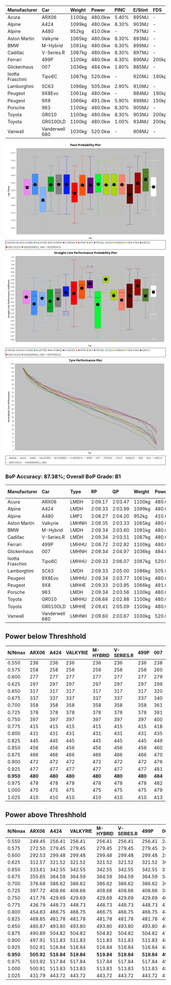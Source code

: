 | Manufacturer     | Car            | Weight | Power   | PINC    | E/Stint | FDS     |
|:-|:-|:-|:-|:-|:-|:-|
| Acura            | ARX06          | 1100kg | 480.0kw | 5.40%   | 895MJ   |    -    |
| Alpine           | A424           | 1099kg | 480.0kw | 8.30%   | 903MJ   |    -    |
| Alpine           | A480           | 952kg  | 410.0kw |    -    | 797MJ   |    -    |
| Aston Martin     | Valkyrie       | 1065kg | 480.0kw | 8.30%   | 893MJ   |    -    |
| BMW              | M-Hybrid       | 1091kg | 480.0kw | 8.30%   | 899MJ   |    -    |
| Cadillac         | V-Series.R     | 1087kg | 480.0kw | 8.30%   | 897MJ   |    -    |
| Ferrari          | 499P           | 1100kg | 480.0kw | 8.30%   | 896MJ   | 200kph  |
| Glickenhaus      | 007            | 1036kg | 484.0kw | 1.80%   | 885MJ   |    -    |
| Isotta Fraschini | Tipo6C         | 1087kg | 520.0kw |    -    | 920MJ   | 190kph  |
| Lamborghini      | SC63           | 1086kg | 505.0kw | 2.90%   | 910MJ   |    -    |
| Peugeot          | 9X8Evo         | 1061kg | 480.0kw |    -    | 884MJ   | 190kph  |
| Peugeot          | 9X8            | 1066kg | 491.0kw | 5.90%   | 898MJ   | 150kph  |
| Porsche          | 963            | 1100kg | 480.0kw | 8.30%   | 900MJ   |    -    |
| Toyota           | GR010          | 1100kg | 480.0kw | 8.30%   | 903MJ   | 200kph  |
| Toyota           | GR010OLD       | 1100kg | 480.0kw | 1.00%   | 934MJ   | 200kph  |
| Vanwall          | Vanderwell 680 | 1030kg | 520.0kw |    -    | 908MJ   |    -    |

![PACECHART](./IMG/AUTO.png)
![STRAIGHTLINEPERFORMANCECHART](./IMG/AUTO_sp.png)
![TYREPERFORMANCECHART](./IMG/AUTO_tw.png)

### BoP Accuracy: 87.38%; Overall BoP Grade: B1
| Manufacturer     | Car            | Type  | RP      | QP      | Weight | Power¹  | Threshhold | PINC    | Power²   | E/Stint | AVG Vmax  | FDS     | RDLC | L/Stint | BOP-Grade | Model Accuracy | Model Points | Match%  | SimDiff |
|:-|:-|:-|:-|:-|:-|:-|:-|:-|:-|:-|:-|:-|:-|:-|:-|:-|:-|:-|:-|
| Acura            | ARX06          | LMDH  | 2:09.17 | 2:03.47 | 1100kg | 480.0kw | 210.0kph   | 5.40%   | 505.90kw |  895MJ  | 291.44kph |    -    | 0.97 | 25      | +B2       | 100.00%        | 996          | 80.25%  | #       |
| Alpine           | A424           | LMDH  | 2:09.33 | 2:03.99 | 1099kg | 480.0kw | 210.0kph   | 8.30%   | 519.80kw |  903MJ  | 289.55kph |    -    | 0.98 | 25      | +A2       | 98.45%         | 2220         | 92.61%  | #       |
| Alpine           | A480           | LMP1  | 2:08.27 | 2:04.20 |  952kg | 410.0kw | 210.0kph   |    -    | 410.00kw |  797MJ  | 290.03kph |    -    | 0.98 | 23      | -D2       | 95.90%         | 1706         | 64.96%  | -0.42   |
| Aston Martin     | Valkyrie       | LMHNH | 2:09.35 | 2:03.33 | 1065kg | 480.0kw | 210.0kph   | 8.30%   | 519.80kw |  893MJ  | 292.36kph |    -    | 1.01 | 25      | +C2       | 100.00%        | 466          | 73.32%  | #       |
| BMW              | M-Hybrid       | LMDH  | 2:09.34 | 2:03.60 | 1091kg | 480.0kw | 210.0kph   | 8.30%   | 519.80kw |  899MJ  | 292.13kph |    -    | 0.98 | 25      | ~A1       | 100.00%        | 3339         | 98.46%  | #       |
| Cadillac         | V-Series.R     | LMDH  | 2:09.34 | 2:03.51 | 1087kg | 480.0kw | 210.0kph   | 8.30%   | 519.80kw |  897MJ  | 293.98kph |    -    | 0.98 | 25      | +A2       | 99.03%         | 6041         | 93.33%  | #       |
| Ferrari          | 499P           | LMHHU | 2:08.72 | 2:02.82 | 1100kg | 480.0kw | 210.0kph   | 8.30%   | 519.80kw |  896MJ  | 293.97kph | 200kph  | 1.01 | 25      | -B2       | 99.97%         | 7286         | 82.55%  | #       |
| Glickenhaus      | 007            | LMHNH | 2:09.34 | 2:04.97 | 1036kg | 484.0kw | 210.0kph   | 1.80%   | 492.70kw |  885MJ  | 297.54kph |    -    | 0.96 | 25      | +A2       | 93.90%         | 2170         | 94.41%  | +1.33   |
| Isotta Fraschini | Tipo6C         | LMHHU | 2:09.33 | 2:06.07 | 1087kg | 520.0kw | 210.0kph   |    -    | 520.00kw |  920MJ  | 296.99kph | 190kph  | 1.03 | 25      | +C2       | 98.48%         | 130          | 74.40%  | +1.84   |
| Lamborghini      | SC63           | LMDH  | 2:09.33 | 2:05.00 | 1086kg | 505.0kw | 210.0kph   | 2.90%   | 519.60kw |  910MJ  | 290.71kph |    -    | 1.02 | 25      | ~A1       | 100.00%        | 784          | 100.00% | +1.92   |
| Peugeot          | 9X8Evo         | LMHHU | 2:09.34 | 2:03.77 | 1061kg | 480.0kw | 210.0kph   |    -    | 480.00kw |  884MJ  | 298.29kph | 190kph  | 1.00 | 25      | +B2       | 100.00%        | 1890         | 84.97%  | #       |
| Peugeot          | 9X8            | LMHHE | 2:09.33 | 2:03.95 | 1066kg | 491.0kw | 210.0kph   | 5.90%   | 520.00kw |  898MJ  | 292.95kph | 150kph  | 1.01 | 25      | ~A1       | 98.18%         | 4753         | 100.00% | +0.51   |
| Porsche          | 963            | LMDH  | 2:09.34 | 2:03.56 | 1100kg | 480.0kw | 210.0kph   | 8.30%   | 519.80kw |  900MJ  | 291.17kph |    -    | 0.98 | 25      | ~A1       | 99.89%         | 15174        | 100.00% | #       |
| Toyota           | GR010          | LMHHU | 2:08.66 | 2:02.88 | 1100kg | 480.0kw | 210.0kph   | 8.30%   | 519.80kw |  903MJ  | 293.01kph | 200kph  | 1.01 | 25      | -C1       | 99.82%         | 5457         | 79.67%  | #       |
| Toyota           | GR010OLD       | LMHHE | 2:09.41 | 2:05.09 | 1100kg | 480.0kw | 210.0kph   | 1.00%   | 484.80kw |  934MJ  | 294.61kph | 200kph  | 1.00 | 25      | +B2       | 100.00%        | 930          | 82.13%  | +1.29   |
| Vanwall          | Vanderwell 680 | LMHNH | 2:09.60 | 2:03.67 | 1030kg | 520.0kw | 0.0kph     |    -    | 520.00kw |  908MJ  | 297.73kph |    -    | 1.02 | 25      | ~A1       | 96.27%         | 645          | 97.00%  | +0.06   |

## Power below Threshhold
| N/Nmax    | ARX06   | A424    | VALKYRIE | M-HYBRID | V-SERIES.R | 499P    | 007     | TIPO6C  | SC63    | 9X8EVO  | 9X8     | 963     | GR010   | GR010OLD | VANDERWELL 680 | ​     | RPM      | A480       |
|:-|:-|:-|:-|:-|:-|:-|:-|:-|:-|:-|:-|:-|:-|:-|:-|:-|:-|:-|
|  0.550    |  236    |  236    |  236     |  236     |  236       |  236    |  238    |  256    |  249    |  236    |  242    |  236    |  236    |  236     |  256           |  ​    |   --     |   -        |
|  0.575    |  258    |  258    |  258     |  258     |  258       |  258    |  260    |  279    |  272    |  258    |  264    |  258    |  258    |  258     |  279           |  ​    |   --     |   -        |
|  0.600    |  277    |  277    |  277     |  277     |  277       |  277    |  279    |  300    |  292    |  277    |  284    |  277    |  277    |  277     |  300           |  ​    |   --     |   -        |
|  0.625    |  297    |  297    |  297     |  297     |  297       |  297    |  299    |  322    |  312    |  297    |  304    |  297    |  297    |  297     |  322           |  ​    |   --     |   -        |
|  0.650    |  317    |  317    |  317     |  317     |  317       |  317    |  320    |  343    |  333    |  317    |  324    |  317    |  317    |  317     |  343           |  ​    |   --     |   -        |
|  0.675    |  337    |  337    |  337     |  337     |  337       |  337    |  340    |  365    |  355    |  337    |  345    |  337    |  337    |  337     |  365           |  ​    |   --     |   -        |
|  0.700    |  358    |  358    |  358     |  358     |  358       |  358    |  361    |  387    |  376    |  358    |  366    |  358    |  358    |  358     |  387           |  ​    |   --     |   -        |
|  0.725    |  378    |  378    |  378     |  378     |  378       |  378    |  381    |  409    |  397    |  378    |  386    |  378    |  378    |  378     |  409           |  ​    |   --     |   -        |
|  0.750    |  397    |  397    |  397     |  397     |  397       |  397    |  400    |  430    |  417    |  397    |  406    |  397    |  397    |  397     |  430           |  ​    |   --     |   -        |
|  0.775    |  415    |  415    |  415     |  415     |  415       |  415    |  418    |  449    |  436    |  415    |  424    |  415    |  415    |  415     |  449           |  ​    |  5000    |  -3213569  |
|  0.800    |  431    |  431    |  431     |  431     |  431       |  431    |  435    |  467    |  454    |  431    |  441    |  431    |  431    |  431     |  467           |  ​    |  5500    |  -3499979  |
|  0.825    |  445    |  445    |  445     |  445     |  445       |  445    |  449    |  482    |  469    |  445    |  455    |  445    |  445    |  445     |  482           |  ​    |  5999    |  -3800400  |
|  0.850    |  456    |  456    |  456     |  456     |  456       |  456    |  460    |  494    |  480    |  456    |  466    |  456    |  456    |  456     |  494           |  ​    |  6499    |  -4114832  |
|  0.875    |  466    |  466    |  466     |  466     |  466       |  466    |  470    |  505    |  490    |  466    |  476    |  466    |  466    |  466     |  505           |  ​    |  7000    |  -4443276  |
|  0.900    |  472    |  472    |  472     |  472     |  472       |  472    |  476    |  512    |  497    |  472    |  483    |  472    |  472    |  472     |  512           |  ​    |  7500    |  -4785730  |
|  0.925    |  477    |  477    |  477     |  477     |  477       |  477    |  481    |  517    |  502    |  477    |  488    |  477    |  477    |  477     |  517           |  ​    |  8000    |  407       |
| **0.950** | **480** | **480** | **480**  | **480**  | **480**    | **480** | **484** | **520** | **505** | **480** | **491** | **480** | **480** | **480**  | **520**        | **​** | **8499** | **410**    |
|  0.975    |  478    |  478    |  478     |  478     |  478       |  478    |  482    |  518    |  503    |  478    |  489    |  478    |  478    |  478     |  518           |  ​    |  9000    |  205       |
|  1.000    |  475    |  475    |  475     |  475     |  475       |  475    |  479    |  514    |  500    |  475    |  486    |  475    |  475    |  475     |  514           |  ​    |   --     |   -        |
|  1.025    |  410    |  410    |  410     |  410     |  410       |  410    |  413    |  444    |  431    |  410    |  419    |  410    |  410    |  410     |  444           |  ​    |   --     |   -        |

## Power above Threshhold
| N/Nmax    | ARX06      | A424       | VALKYRIE   | M-HYBRID   | V-SERIES.R | 499P       | 007        | TIPO6C  | SC63       | 9X8EVO  | 9X8        | 963        | GR010      | GR010OLD   | VANDERWELL 680 | ​     | RPM      | A480       |
|:-|:-|:-|:-|:-|:-|:-|:-|:-|:-|:-|:-|:-|:-|:-|:-|:-|:-|:-|
|  0.550    |  249.45    |  256.41    |  256.41    |  256.41    |  256.41    |  256.41    |  242.35    |  256    |  256.32    |  236    |  256.48    |  256.41    |  256.41    |  238.39    |  256           |  ​    |   --     |   -        |
|  0.575    |  272.50    |  279.45    |  279.45    |  279.45    |  279.45    |  279.45    |  265.38    |  279    |  279.35    |  258    |  279.52    |  279.45    |  279.45    |  260.43    |  279           |  ​    |   --     |   -        |
|  0.600    |  292.53    |  299.48    |  299.48    |  299.48    |  299.48    |  299.48    |  284.41    |  300    |  299.37    |  277    |  299.56    |  299.48    |  299.48    |  279.46    |  300           |  ​    |   --     |   -        |
|  0.625    |  312.57    |  321.52    |  321.52    |  321.52    |  321.52    |  321.52    |  304.44    |  322    |  321.40    |  297    |  321.60    |  321.52    |  321.52    |  299.49    |  322           |  ​    |   --     |   -        |
|  0.650    |  333.61    |  342.55    |  342.55    |  342.55    |  342.55    |  342.55    |  325.47    |  343    |  342.43    |  317    |  342.64    |  342.55    |  342.55    |  320.53    |  343           |  ​    |   --     |   -        |
|  0.675    |  355.65    |  364.59    |  364.59    |  364.59    |  364.59    |  364.59    |  345.50    |  365    |  364.45    |  337    |  364.68    |  364.59    |  364.59    |  340.56    |  365           |  ​    |   --     |   -        |
|  0.700    |  376.68    |  386.62    |  386.62    |  386.62    |  386.62    |  386.62    |  366.53    |  387    |  386.48    |  358    |  386.72    |  386.62    |  386.62    |  361.60    |  387           |  ​    |   --     |   -        |
|  0.725    |  397.72    |  408.66    |  408.66    |  408.66    |  408.66    |  408.66    |  387.56    |  409    |  408.51    |  378    |  408.76    |  408.66    |  408.66    |  381.63    |  409           |  ​    |   --     |   -        |
|  0.750    |  417.76    |  429.69    |  429.69    |  429.69    |  429.69    |  429.69    |  407.59    |  430    |  429.53    |  397    |  429.80    |  429.69    |  429.69    |  400.66    |  430           |  ​    |   --     |   -        |
|  0.775    |  436.79    |  448.73    |  448.73    |  448.73    |  448.73    |  448.73    |  425.62    |  449    |  448.56    |  415    |  448.84    |  448.73    |  448.73    |  418.69    |  449           |  ​    |  5000    |  -3213569  |
|  0.800    |  454.83    |  466.75    |  466.75    |  466.75    |  466.75    |  466.75    |  442.64    |  467    |  466.58    |  431    |  466.87    |  466.75    |  466.75    |  435.72    |  467           |  ​    |  5500    |  -3499979  |
|  0.825    |  469.85    |  481.78    |  481.78    |  481.78    |  481.78    |  481.78    |  456.66    |  482    |  481.60    |  445    |  481.90    |  481.78    |  481.78    |  449.74    |  482           |  ​    |  5999    |  -3800400  |
|  0.850    |  480.87    |  493.80    |  493.80    |  493.80    |  493.80    |  493.80    |  467.68    |  494    |  493.61    |  456    |  493.92    |  493.80    |  493.80    |  460.76    |  494           |  ​    |  6499    |  -4114832  |
|  0.875    |  490.89    |  504.82    |  504.82    |  504.82    |  504.82    |  504.82    |  477.69    |  505    |  504.63    |  466    |  504.94    |  504.82    |  504.82    |  470.78    |  505           |  ​    |  7000    |  -4443276  |
|  0.900    |  497.91    |  511.83    |  511.83    |  511.83    |  511.83    |  511.83    |  484.70    |  512    |  511.64    |  472    |  511.95    |  511.83    |  511.83    |  476.79    |  512           |  ​    |  7500    |  -4785730  |
|  0.925    |  502.91    |  516.84    |  516.84    |  516.84    |  516.84    |  516.84    |  489.71    |  517    |  516.64    |  477    |  516.96    |  516.84    |  516.84    |  481.80    |  517           |  ​    |  8000    |  407       |
| **0.950** | **505.92** | **519.84** | **519.84** | **519.84** | **519.84** | **519.84** | **492.71** | **520** | **519.65** | **480** | **519.97** | **519.84** | **519.84** | **484.80** | **520**        | **​** | **8499** | **410**    |
|  0.975    |  503.92    |  517.84    |  517.84    |  517.84    |  517.84    |  517.84    |  490.71    |  518    |  517.64    |  478    |  517.97    |  517.84    |  517.84    |  482.80    |  518           |  ​    |  9000    |  205       |
|  1.000    |  500.91    |  513.83    |  513.83    |  513.83    |  513.83    |  513.83    |  487.70    |  514    |  513.64    |  475    |  513.96    |  513.83    |  513.83    |  479.79    |  514           |  ​    |   --     |   -        |
|  1.025    |  431.79    |  443.72    |  443.72    |  443.72    |  443.72    |  443.72    |  420.61    |  444    |  443.55    |  410    |  443.83    |  443.72    |  443.72    |  413.68    |  444           |  ​    |   --     |   -        |
